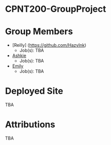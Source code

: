 # CPNT200-GroupProject
# Group Members
- [Reilly] (https://github.com/HazyInk)
  - Job(s): TBA
- [Ashkie]()
  - Job(s): TBA
- [Emily]()
  - Job(s): TBA
# Deployed Site
TBA
# Attributions
TBA
